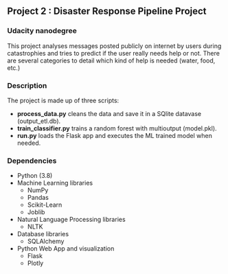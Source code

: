 
## Project 2 : Disaster Response Pipeline Project
### Udacity nanodegree


This project analyses messages posted publicly  on internet by users during catastrophies and tries to predict if the user really needs help or not. There are several categories to detail which kind of help is needed (water, food, etc.)


### Description

The project is made up of three scripts:
- **process_data.py** cleans the data and save it in a SQlite datavase (output_etl.db).
- **train_classifier.py** trains a random forest with multioutput (model.pkl).
- **run.py** loads the Flask app and executes the ML trained model when needed. 

### Dependencies

- Python (3.8)
- Machine Learning libraries
  - NumPy
  - Pandas
  - Scikit-Learn
  - Joblib 
- Natural Language Processing libraries
  - NLTK
- Database libraries
  - SQLAlchemy
- Python Web App and visualization
  - Flask
  - Plotly



